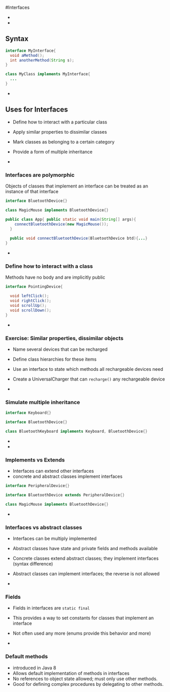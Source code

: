 #Interfaces



-
-
## Syntax

```Java
interface MyInterface{
  void aMethod();
  int anotherMethod(String s);
}

class MyClass implements MyInterface{
  ...
}
```


-
## Uses for Interfaces

- Define how to interact with a particular class
- Apply similar properties to dissimilar classes
- Mark classes as belonging to a certain category
- Provide a form of multiple inheritance


-
### Interfaces are polymorphic

Objects of classes that implement an interface can be treated as an instance of that interface

```Java
interface BluetoothDevice{}

class MagicMouse implements BluetoothDevice{}

public class App{ public static void main(String[] args){
    connectBluetoothDevice(new MagicMouse());
  }
  
  public void connectBluetoothDevice(BluetoothDevice btd){...}
}
```

-
### Define how to interact with a class

Methods have no body and are implicitly public

```Java
interface PointingDevice{

  void leftClick();
  void rightClick();
  void scrollUp();
  void scrollDown();
}
```

-
### Exercise: Similar properties, dissimilar objects

- Name several devices that can be recharged
- Define class hierarchies for these items
- Use an interface to state which methods all rechargeable devices need
- Create a UniversalCharger that can `recharge()` any rechargeable device


-
### Simulate multiple inheritance

```Java
interface Keyboard{}

interface BluetoothDevice{}

class BluetoothKeyboard implements Keyboard, BluetoothDevice{}
```


-
-
### Implements vs Extends

- Interfaces can extend other interfaces
- concrete and abstract classes implement interfaces

```Java
interface PeripheralDevice{}

interface BluetoothDevice extends PeripheralDevice{}

class MagicMouse implements BluetoothDevice{}
```

-
### Interfaces vs abstract classes

- Interfaces can be multiply implemented
- Abstract classes have state and private fields and methods available
- Concrete classes extend abstract classes; they implement interfaces (syntax difference)
- Abstract classes can implement interfaces; the reverse is not allowed

-
### Fields

- Fields in interfaces are `static final`
- This provides a way to set constants for classes that implement an interface
- Not often used any more (enums provide this behavior and more)

-
### Default methods

- introduced in Java 8
- Allows default implementation of methods in interfaces
- No references to object state allowed; must only use other methods.
- Good for defining complex procedures by delegating to other methods.
